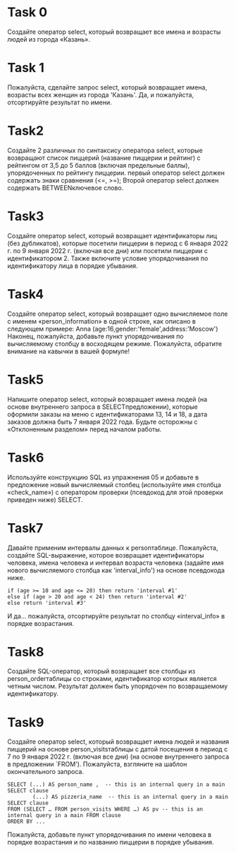 # Task 0
Создайте оператор select, который возвращает все имена и возрасты людей из города «Казань».

# Task 1
Пожалуйста, сделайте запрос select, который возвращает имена, возрасты всех женщин из города 'Казань'. Да, и пожалуйста, отсортируйте результат по имени.

# Task2 
Создайте 2 различных по синтаксису оператора select, которые возвращают список пиццерий (название пиццерии и рейтинг) с рейтингом от 3,5 до 5 баллов (включая предельные баллы), упорядоченных по рейтингу пиццерии.
первый оператор select должен содержать знаки сравнения (<=, >=);
Второй оператор select должен содержать BETWEENключевое слово.

# Task3
Создайте оператор select, который возвращает идентификаторы лиц (без дубликатов), которые посетили пиццерии в период с 6 января 2022 г. по 9 января 2022 г. (включая все дни) или посетили пиццерии с идентификатором 2. Также включите условие упорядочивания по идентификатору лица в порядке убывания.

# Task4
Создайте оператор select, который возвращает одно вычисляемое поле с именем «person_information» в одной строке, как описано в следующем примере:
Anna (age:16,gender:'female',address:'Moscow') Наконец, пожалуйста, добавьте пункт упорядочивания по вычисляемому столбцу в восходящем режиме. Пожалуйста, обратите внимание на кавычки в вашей формуле!

# Task5 
Напишите оператор select, который возвращает имена людей (на основе внутреннего запроса в SELECTпредложении), которые оформили заказы на меню с идентификаторами 13, 14 и 18, а дата заказов должна быть 7 января 2022 года. Будьте осторожны с «Отклоненным разделом» перед началом работы.

# Task6 
Используйте конструкцию SQL из упражнения 05 и добавьте в предложение новый вычисляемый столбец (используйте имя столбца «check_name») с оператором проверки (псевдокод для этой проверки приведен ниже) SELECT.

# Task7
Давайте применим интервалы данных к personтаблице. Пожалуйста, создайте SQL-выражение, которое возвращает идентификаторы человека, имена человека и интервал возраста человека (задайте имя нового вычисляемого столбца как 'interval_info') на основе псевдокода ниже.
```
if (age >= 10 and age <= 20) then return 'interval #1'
else if (age > 20 and age < 24) then return 'interval #2'
else return 'interval #3'
```
И да... пожалуйста, отсортируйте результат по столбцу «interval_info» в порядке возрастания.

# Task8
Создайте SQL-оператор, который возвращает все столбцы из person_orderтаблицы со строками, идентификатор которых является четным числом. Результат должен быть упорядочен по возвращаемому идентификатору.

# Task9
Создайте оператор select, который возвращает имена людей и названия пиццерий на основе person_visitsтаблицы с датой посещения в период с 7 по 9 января 2022 г. (включая все дни) (на основе внутреннего запроса в предложении `FROM').
Пожалуйста, взгляните на шаблон окончательного запроса.
```
SELECT (...) AS person_name ,  -- this is an internal query in a main SELECT clause
        (...) AS pizzeria_name  -- this is an internal query in a main SELECT clause
FROM (SELECT … FROM person_visits WHERE …) AS pv -- this is an internal query in a main FROM clause
ORDER BY ...
```
Пожалуйста, добавьте пункт упорядочивания по имени человека в порядке возрастания и по названию пиццерии в порядке убывания.